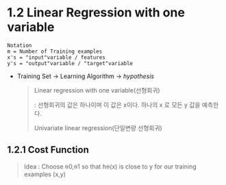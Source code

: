 # 1.2 Linear Regression with one variable

``` Notation
Notation
m = Number of Training examples
x's = "input"variable / features
y's = "output"variable / "target"variable
```

* Training Set -> Learning Algorithm -> *hypothesis*

  >Linear regression with one variable(선형회귀) 
  >
  >: 선형회귀의 값은 하나이며 이 값은 x이다. 하나의 x 로 모든 y 값을 예측한다.
  >
  >Univariate linear regression(단일변량 선형회귀) 

## 1.2.1 Cost Function

> Idea : Choose ⍬0,⍬1 so that h⍬(x) is close to y for our training examples (x,y)

